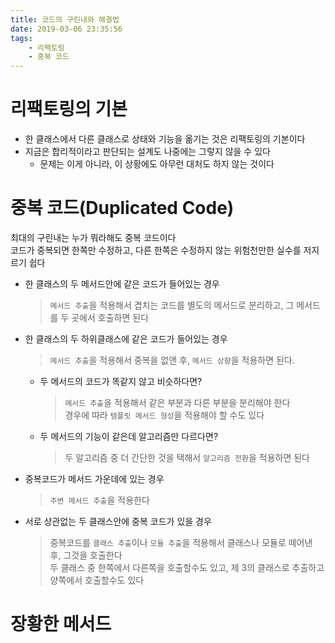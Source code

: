```yaml
---
title: 코드의 구린내와 해결법
date: 2019-03-06 23:35:56
tags:
    - 리팩토링
    - 중복 코드
---
```


# 리팩토링의 기본
- 한 클래스에서 다른 클래스로 상태와 기능을 옮기는 것은 리팩토링의 기본이다
- 지금은 합리적이라고 판단되는 설계도 나중에는 그렇지 않을 수 있다
    - 문제는 이게 아니라, 이 상황에도 아무런 대처도 하지 않는 것이다

# 중복 코드(Duplicated Code)
최대의 구린내는 누가 뭐라해도 중복 코드이다  
코드가 중복되면 한쪽만 수정하고, 다른 한쪽은 수정하지 않는 위험천만한 실수를 저지르기 쉽다  

- 한 클래스의 두 메서드안에 같은 코드가 들어있는 경우  
    > `메서드 추출`을 적용해서 겹치는 코드를 별도의 메서드로 분리하고, 그 메서드를 두 곳에서 호출하면 된다  
- 한 클래스의 두 하위클래스에 같은 코드가 들어있는 경우  
    > `메서드 추출`을 적용해서 중복을 없앤 후, `메서드 상향`을 적용하면 된다.
    - 두 메서드의 코드가 똑같지 않고 비슷하다면?  
        > `메서드 추출`을 적용해서 같은 부분과 다른 부분을 분리해야 한다  
        > 경우에 따라 `템플릿 메서드 형성`을 적용해야 할 수도 있다  
    - 두 메서드의 기능이 같은데 알고리즘만 다르다면?  
        > 두 알고리즘 중 더 간단한 것을 택해서 `알고리즘 전환`을 적용하면 된다  
- 중복코드가 메서드 가운데에 있는 경우  
    > `주변 메서드 추출`을 적용한다  
- 서로 상관없는 두 클래스안에 중복 코드가 있을 경우  
    > 중복코드를 `클래스 추출`이나 `모듈 추출`을 적용해서 클래스나 모듈로 떼어낸 후, 그것을 호출한다  
    > 두 클래스 중 한쪽에서 다른쪽을 호출할수도 있고, 제 3의 클래스로 추출하고 양쪽에서 호출할수도 있다  

# 장황한 메서드

<!-- more -->